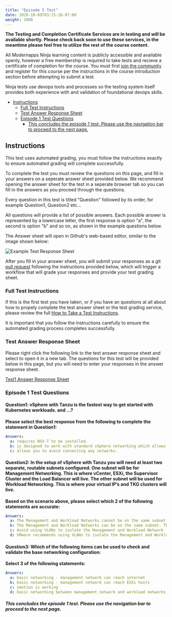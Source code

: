 ```yaml
---
title: "Episode 5 Test"
date: 2020-10-09T03:15:26-07:00
weight: 2090
---
```


**The Testing and Completion Certificate Services are in testing and will be available shortly. Please check back soon to use these services, in the meantime please feel free to utilize the rest of the course content.**

All Modernapps Ninja learning content is publicly accessible and available openly, however a free membership is required to take tests and recieve a certificate of completion for the course. You must first [join the community](https://modernapps.ninja/about/membership/) and register for this course per the instructions in the course introduction section before attempting to submit a test.

Ninja tests use devops tools and processes so the testing system itself provides both experience with and validation of foundational devops skills. 

- [Instructions](#instructions)
  - [Full Test Instructions](#full-test-instructions)
  - [Test Answer Response Sheet](#test-answer-response-sheet)
  - [Episode 1 Test Questions](#episode-1-test-questions)
      - [This concludes the episode 1 test. Please use the navigation bar to proceed to the next page.](#this-concludes-the-episode-1-test-please-use-the-navigation-bar-to-proceed-to-the-next-page)

## Instructions

This test uses automated grading, you must follow the instructions exactly to ensure automated grading will complete successfully. 

To complete the test you must review the questions on this page, and fill in your answers on a seperate answer sheet provided below. We recommend opening the answer sheet for the test in a seperate browser tab so you can fill in the answers as you proceed through the questions. 

Every question in this test is titled "Question" followed by its order, for example Question1, Question2 etc...

All questions will provide a list of possible answers. Each possible answer is represented by a lowercase letter, the first response is option "a", the second is option "b" and so on, as shown in the example questions below. 

The Answer sheet will open in Github's web-based editor, similar to the image shown below:

![Example Test Response Sheet](/vSphereTanzu301_vt4163/admin/assets/images/blank_test_screen_example.png)  

After you fill in your answer sheet, you will submit  your responses as a git [pull request](https://docs.github.com/en/github/collaborating-with-issues-and-pull-requests/about-pull-requests) following the instructions provided below, which will trigger a workflow that will grade your responses and provide your test grading sheet. 

### Full Test Instructions

If this is the first test you have taken, or if you have an questions at all about how to propely complete the test answer sheet or the test grading service, please review the full [How to Take a Test Instructions](https://modernapps.ninja/course_repo_template_ct8279/docs/reference/testinstructions/).  

It is important that you follow the instructions carefully to ensure the automated grading process completes successfully.

### Test Answer Response Sheet

Please right click the following link to the test answer response sheet and select to open it in a new tab. The questions for this test will be provided below in this page, but you will need to enter your responses in the answer response sheet. 

[Test1 Answer Response Sheet](https://github.com/modernappsninja/vSphereTanzu301_vt4163/edit/main/static/admin/userdata/tests/test1.yml)  

### Episode 1 Test Questions

#### **Question1:** vSphere with Tanzu is the fastest way to get started with Kubernetes workloads. and ...? <!-- omit in toc -->

**Please select the best response from the following to complete the statement in Question1:**

```yml
Answers:
  a: requires NSX-T to be installed.
  b: is designed to work with standard vSphere networking which allows you to bring your own networking.
  c: allows you to avoid connecting any networks.
```

#### **Question2:** In the setup of vSphere with Tanzu you will need at least two separate, routable subnets configured. One subnet will be for Management Networking. This is where vCenter, ESXi, the Supervisor Cluster and the Load Balancer will live. The other subnet will be used for Workload Networking. This is where your virtual IP’s and TKG clusters will live. <!-- omit in toc -->

**Based on the scenario above, please select which 2 of the following statements are accurate:**

```yml
Answers:
  a: The Management and Workload Networks cannot be on the same subnet. They require L2 isolation.
  b: The Management and Workload Networks can be on the same subnet. They do not require L2 isolation.
  c: Avoid using VLANs to isolate the Management and Workload Network
  d: VMware recommends using VLANs to isolate the Management and Workload Network
```

#### **Question3:** Which of the following items can be used to check and validate the base networking configuration: <!-- omit in toc -->

**Select 3 of the following statements:**

```yml
Answers:
  a: basic networking - management network can reach internet
  b: basic networking - management network can reach ESXi hosts
  c: vmotion is working
  d: basic networking between management network and workload networks is working so that you can ping between the networks
```

##### This concludes the episode 1 test. Please use the navigation bar to proceed to the next page.
